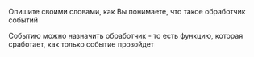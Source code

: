 Опишите своими словами, как Вы понимаете, что такое обработчик событий

Событию можно назначить обработчик - то есть функцию, которая сработает, как только событие прозойдет
